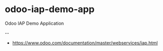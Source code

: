 # odoo-iap-demo-app
Odoo IAP Demo Application

--
- https://www.odoo.com/documentation/master/webservices/iap.html